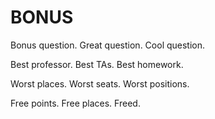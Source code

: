 # BONUS

Bonus question.
Great question.
Cool question.

Best professor.
Best TAs.
Best homework.

Worst places.
Worst seats.
Worst positions.

Free points.
Free places.
Freed.
